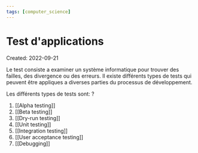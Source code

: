 ```yaml
---
tags: [computer_science] 
---
```

# Test d'applications
Created: 2022-09-21

Le test consiste a examiner un système informatique pour trouver des failles, des divergence ou des erreurs. Il existe différents types de tests qui peuvent être appliques a diverses parties du processus de développement.

Les différents types de tests sont:
?
1. [[Alpha testing]]
2. [[Beta testing]]
3. [[Dry-run testing]]
4. [[Unit testing]]
5. [[Integration testing]]
6. [[User acceptance testing]]
7. [[Debugging]]
<!--SR:!2022-10-03,8,250-->